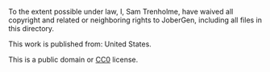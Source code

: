 To the extent possible under law, I, Sam Trenholme, have waived all 
copyright and related or neighboring rights to JoberGen, including all
files in this directory.

This work is published from: United States.

This is a public domain or [CC0](http://creativecommons.org/publicdomain/zero/1.0/) license.
